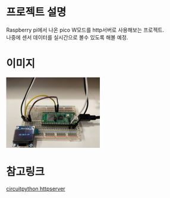# 프로젝트 설명  
Raspberry pi에서 나온 pico W모드를 http서버로 사용해보는 프로젝트.  
나중에 센서 데이터를 실시간으로 볼수 있도록 해볼 예정.  

# 이미지
<img src="/img/picow_ssd1306.jpg" width="50%" height="50%">  

# 참고링크
[circuitpython httpserver](https://docs.circuitpython.org/projects/httpserver/en/latest/examples.html)
